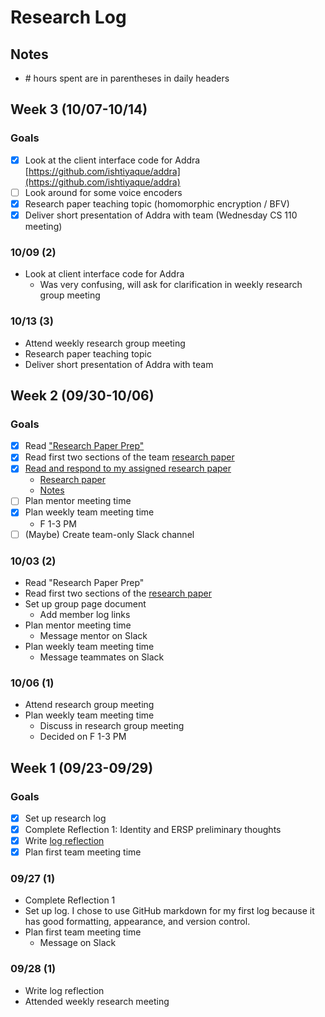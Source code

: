 # Research Log

## Notes
- \# hours spent are in parentheses in daily headers

## Week 3 (10/07-10/14)

### Goals
- [X]  Look at the client interface code for Addra [https://github.com/ishtiyaque/addra](https://github.com/ishtiyaque/addra)
- [ ]  Look around for some voice encoders
- [X]  Research paper teaching topic (homomorphic encryption / BFV)
- [X]  Deliver short presentation of Addra with team (Wednesday CS 110 meeting)

### 10/09 (2)
- Look at client interface code for Addra
    - Was very confusing, will ask for clarification in weekly research group meeting

### 10/13 (3)
- Attend weekly research group meeting
- Research paper teaching topic
- Deliver short presentation of Addra with team

## Week 2 (09/30-10/06)

### Goals
- [X] Read ["Research Paper Prep"](https://ersp.cs.ucsb.edu/cs190n/assignment-research-paper-prep)
- [X] Read first two sections of the team [research paper](https://www.usenix.org/system/files/osdi21-ahmad.pdf)
- [X] [Read and respond to my assigned research paper](https://ersp.cs.ucsb.edu/cs190n/assignment-reading-research-paper)
    - [Research paper](https://www.usenix.org/system/files/osdi21-ahmad.pdf)
    - [Notes](https://docs.google.com/document/d/1CIUsXgm_xan66bqSIEDlNEb3bCUmWpryhulQIobfhDM/edit?usp=sharing)
- [ ] Plan mentor meeting time
- [X] Plan weekly team meeting time
    - F 1-3 PM
- [ ] (Maybe) Create team-only Slack channel

### 10/03 (2)
- Read "Research Paper Prep"
- Read first two sections of the [research paper](https://www.usenix.org/system/files/osdi21-ahmad.pdf)
- Set up group page document
  - Add member log links
- Plan mentor meeting time
  - Message mentor on Slack
- Plan weekly team meeting time
  - Message teammates on Slack

### 10/06 (1)
- Attend research group meeting
- Plan weekly team meeting time
    - Discuss in research group meeting
    - Decided on F 1-3 PM


## Week 1 (09/23-09/29)

### Goals
- [X] Set up research log
- [X] Complete Reflection 1: Identity and ERSP preliminary thoughts
- [X] Write [log reflection](https://docs.google.com/document/d/1tth25z1mP1-FY_61-xe6FEbStgGxtg8T71m375zLqW8/edit?usp=sharing)
- [X] Plan first team meeting time

### 09/27 (1)
- Complete Reflection 1
- Set up log. I chose to use GitHub markdown for my first log because it has good formatting, appearance, and version control.
- Plan first team meeting time
  - Message on Slack

### 09/28 (1)
- Write log reflection
- Attended weekly research meeting
